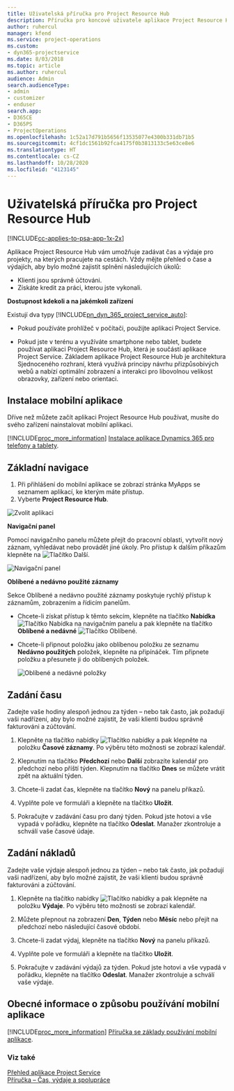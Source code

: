 ```yaml
---
title: Uživatelská příručka pro Project Resource Hub
description: Příručka pro koncové uživatele aplikace Project Resource Hub for Project Service
author: ruhercul
manager: kfend
ms.service: project-operations
ms.custom:
- dyn365-projectservice
ms.date: 8/03/2018
ms.topic: article
ms.author: ruhercul
audience: Admin
search.audienceType:
- admin
- customizer
- enduser
search.app:
- D365CE
- D365PS
- ProjectOperations
ms.openlocfilehash: 1c52a17d791b5656f13535077e4300b331db71b5
ms.sourcegitcommit: 4cf1dc1561b92fca4175f0b3813133c5e63ce8e6
ms.translationtype: HT
ms.contentlocale: cs-CZ
ms.lasthandoff: 10/28/2020
ms.locfileid: "4123145"
---
```

# <a name="user-guide-for-project-resource-hub"></a>Uživatelská příručka pro Project Resource Hub

[!INCLUDE[cc-applies-to-psa-app-1x-2x](../includes/cc-applies-to-psa-app-1x-2x.md)]

Aplikace Project Resource Hub vám umožňuje zadávat čas a výdaje pro projekty, na kterých pracujete na cestách. Vždy mějte přehled o čase a výdajích, aby bylo možné zajistit splnění následujících úkolů:

- Klienti jsou správně účtováni.
- Získáte kredit za práci, kterou jste vykonali.

**Dostupnost kdekoli a na jakémkoli zařízení**

Existují dva typy [!INCLUDE[pn_dyn_365_project_service_auto](../includes/pn-dyn-365-project-service-auto.md)]: 

- Pokud používáte prohlížeč v počítači, použijte aplikaci Project Service. 

- Pokud jste v terénu a využíváte smartphone nebo tablet, budete používat aplikaci Project Resource Hub, která je součástí aplikace Project Service. Základem aplikace Project Resource Hub je architektura Sjednoceného rozhraní, která využívá principy návrhu přizpůsobivých webů a nabízí optimální zobrazení a interakci pro libovolnou velikost obrazovky, zařízení nebo orientaci. 


## <a name="install-the-mobile-app"></a>Instalace mobilní aplikace
Dříve než můžete začít aplikaci Project Resource Hub používat, musíte do svého zařízení nainstalovat mobilní aplikaci. 

[!INCLUDE[proc_more_information](../includes/proc-more-information.md)] [Instalace aplikace Dynamics 365 pro telefony a tablety](https://docs.microsoft.com/dynamics365/mobile-app/install-dynamics-365-for-phones-and-tablets).

## <a name="basic-navigation"></a>Základní navigace
1.  Při přihlášení do mobilní aplikace se zobrazí stránka MyApps se seznamem aplikací, ke kterým máte přístup. 
2.  Vyberte **Project Resource Hub**.

![Zvolit aplikaci](media/chooseApp_1.png "Zvolit aplikaci")

**Navigační panel**

Pomocí navigačního panelu můžete přejít do pracovní oblasti, vytvořit nový záznam, vyhledávat nebo provádět jiné úkoly. Pro přístup k dalším příkazům klepněte na ![Tlačítko Další](media/MoreButton.png "Tlačítko Další").

![Navigační panel](media/NavBar_2.png "Navigační panel")

**Oblíbené a nedávno použité záznamy**

Sekce Oblíbené a nedávno použité záznamy poskytuje rychlý přístup k záznamům, zobrazením a řídicím panelům. 

- Chcete-li získat přístup k těmto sekcím, klepněte na tlačítko **Nabídka** ![Tlačítko Nabídka](media/MenuButton.png "Tlačítko nabídky") na navigačním panelu a pak klepněte na tlačítko **Oblíbené a nedávné** ![Tlačítko Oblíbené](media/FavButton.png "Tlačítko Fav").

- Chcete-li připnout položku jako oblíbenou položku ze seznamu **Nedávno použitých** položek, klepněte na připínáček. Tím připnete položku a přesunete ji do oblíbených položek.

  ![Oblíbené a nedávné položky](media/Favs_3.png "Oblíbené a nedávné položky")
 
## <a name="enter-time"></a>Zadání času
Zadejte vaše hodiny alespoň jednou za týden – nebo tak často, jak požadují vaši nadřízení, aby bylo možné zajistit, že vaši klienti budou správně fakturováni a zúčtování.

1. Klepněte na tlačítko nabídky ![Tlačítko nabídky](media/MenuButton.png "Tlačítko nabídky") a pak klepněte na položku **Časové záznamy**. Po výběru této možnosti se zobrazí kalendář.

2. Klepnutím na tlačítko **Předchozí** nebo **Další** zobrazíte kalendář pro předchozí nebo příští týden. Klepnutím na tlačítko **Dnes** se můžete vrátit zpět na aktuální týden.

3. Chcete-li zadat čas, klepněte na tlačítko **Nový** na panelu příkazů. 

4. Vyplňte pole ve formuláři a klepněte na tlačítko **Uložit**.

5. Pokračujte v zadávání času pro daný týden. Pokud jste hotovi a vše vypadá v pořádku, klepněte na tlačítko **Odeslat**. Manažer zkontroluje a schválí vaše časové údaje.

## <a name="enter-expenses"></a>Zadání nákladů 
Zadejte vaše výdaje alespoň jednou za týden – nebo tak často, jak požadují vaši nadřízení, aby bylo možné zajistit, že vaši klienti budou správně fakturováni a zúčtování.

1. Klepněte na tlačítko nabídky ![Tlačítko nabídky](media/MenuButton.png "Tlačítko nabídky") a pak klepněte na položku **Výdaje**. Po výběru této možnosti se zobrazí kalendář.

2. Můžete přepnout na zobrazení **Den**, **Týden** nebo **Měsíc** nebo přejít na předchozí nebo následující časové období. 

3. Chcete-li zadat výdaj, klepněte na tlačítko **Nový** na panelu příkazů. 

4. Vyplňte pole ve formuláři a klepněte na tlačítko **Uložit**.

5. Pokračujte v zadávání výdajů za týden. Pokud jste hotovi a vše vypadá v pořádku, klepněte na tlačítko **Odeslat**. Manažer zkontroluje a schválí vaše výdaje.

## <a name="general-information-on-how-to-use-the-mobile-app"></a>Obecné informace o způsobu používání mobilní aplikace 
[!INCLUDE[proc_more_information](../includes/proc-more-information.md)] [Příručka se základy používání mobilní aplikace](https://docs.microsoft.com/dynamics365/mobile-app/dynamics-365-phones-tablets-users-guide).

### <a name="see-also"></a>Viz také  
 [Přehled aplikace Project Service](../psa/overview.md)   
 [Příručka – Čas, výdaje a spolupráce](../psa/time-expense-collaboration-guide.md)   
 

